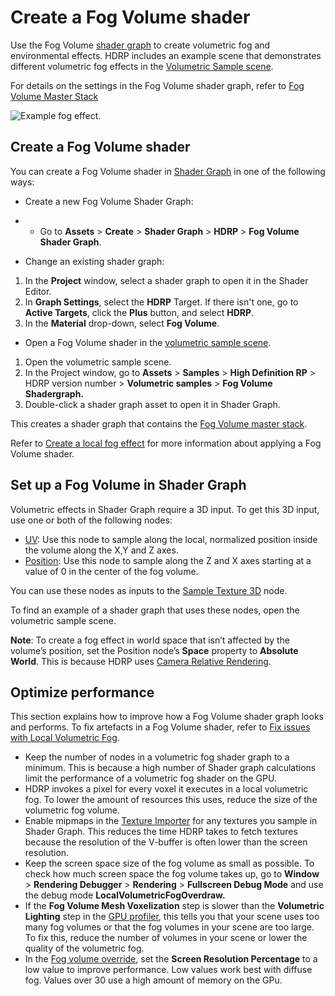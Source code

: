 # Create a Fog Volume shader

Use the Fog Volume [shader graph](https://docs.unity3d.com/Packages/com.unity.shadergraph@latest/index.html?subfolder=/manual/Getting-Started.html) to create volumetric fog and environmental effects. HDRP includes an example scene that demonstrates different volumetric fog effects in the [Volumetric Sample scene](HDRP-Sample-Content.md#volumetric-samples).

For details on the settings in the Fog Volume shader graph, refer to [Fog Volume Master Stack](fog-volume-master-stack-reference.md)

![Example fog effect.](Images/Volumetric-ground-fog.png)

<a name="create-volumetric-shadergraph"></a>

## Create a Fog Volume shader

You can create a Fog Volume shader in [Shader Graph](https://docs.unity3d.com/Packages/com.unity.shadergraph@latest/index.html?subfolder=/manual/First-Shader-Graph.html) in one of the following ways:

- Create a new Fog Volume Shader Graph:

- - Go to **Assets** > **Create** > **Shader Graph** > **HDRP** > **Fog Volume Shader Graph**.

- Change an existing shader graph:

1. In the **Project** window, select a shader graph to open it in the Shader Editor.
2. In **Graph Settings**, select the **HDRP** Target. If there isn't one, go to **Active Targets**, click the **Plus** button, and select **HDRP**.
3. In the **Material** drop-down, select **Fog Volume**.

- Open a Fog Volume shader in the [volumetric sample scene](HDRP-Sample-Content.md#volumetric-samples).

1. Open the volumetric sample scene.
2. In the Project window, go to **Assets** > **Samples** > **High Definition RP** > HDRP version number > **Volumetric samples** > **Fog Volume Shadergraph.**
3. Double-click a shader graph asset to open it in Shader Graph. 

This creates a shader graph that contains the [Fog Volume master stack](fog-volume-master-stack-reference.md). 

Refer to [Create a local fog effect](create-a-local-fog-effect.md) for more information about applying a Fog Volume shader.

<a name="setup-fog-volume-shadergraph"></a>

## Set up a Fog Volume in Shader Graph

Volumetric effects in Shader Graph require a 3D input. To get this 3D input, use one or both of the following nodes: 

- [UV](https://docs.unity3d.com/Packages/com.unity.shadergraph@latest/index.html?subfolder=/manual/UV-Node.html): Use this node to sample along the local, normalized position inside the volume along the X,Y and Z axes.
- [Position](https://docs.unity3d.com/Packages/com.unity.shadergraph@latest/index.html?subfolder=/manual/Position-Node.html): Use this node to sample along the Z and X axes starting at a value of 0 in the center of the fog volume.

You can use these nodes as inputs to the [Sample Texture 3D](https://docs.unity3d.com/Packages/com.unity.shadergraph@latest?subfolder=/manual/Sample-Texture-3D-Node.html) node. 

To find an example of a shader graph that uses these nodes, open the volumetric sample scene.

**Note**: To create a fog effect in world space that isn’t affected by the volume’s position, set the Position node’s **Space** property to **Absolute World**. This is because HDRP uses [Camera Relative Rendering](Camera-Relative-Rendering.md).

## Optimize performance

This section explains how to improve how a Fog Volume shader graph looks and performs. To fix artefacts in a Fog Volume shader, refer to [Fix issues with Local Volumetric Fog](troubleshoot-fog.md).

- Keep the number of nodes in a volumetric fog shader graph to a minimum. This is because a high number of Shader graph calculations limit the performance of a volumetric fog shader on the GPU. 
- HDRP invokes a pixel for every voxel it executes in a local volumetric fog. To lower the amount of resources this uses, reduce the size of the volumetric fog volume.
- Enable mipmaps in the [Texture Importer](https://docs.unity3d.com/Manual/class-TextureImporter.html) for any textures you sample in Shader Graph. This reduces the time HDRP takes to fetch textures because the resolution of the V-buffer is often lower than the screen resolution.
- Keep the screen space size of the fog volume as small as possible. To check how much screen space the fog volume takes up, go to **Window** > **Rendering Debugger** > **Rendering** > **Fullscreen Debug Mode** and use the debug mode **LocalVolumetricFogOverdraw.**
- If the **Fog Volume Mesh Voxelization** step is slower than the **Volumetric Lighting** step in the [GPU profiler](https://docs.unity3d.com/Manual/ProfilerGPU.html), this tells you that your scene uses too many fog volumes or that the fog volumes in your scene are too large. To fix this, reduce the number of volumes in your scene or lower the quality of the volumetric fog.
-  In the [Fog volume override](fog-volume-override-reference.md), set the **Screen Resolution Percentage** to a low value to improve performance. Low values work best with diffuse fog. Values over 30 use a high amount of memory on the GPu.
